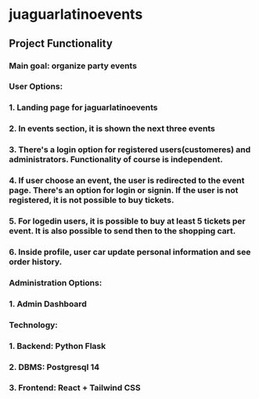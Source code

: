 # juaguarlatinoevents

## Project Functionality

### Main goal: organize party events
### User Options:
### 1. Landing page for jaguarlatinoevents
### 2. In events section, it is shown the next three events
### 3. There's a login option for registered users(customeres) and administrators. Functionality of course is independent.
### 4. If user choose an event, the user is redirected to the event page. There's an option for login or signin. If the user is not registered, it is not possible to buy tickets.
### 5. For logedin users, it is possible to buy at least 5 tickets per event. It is also possible to send then to the shopping cart.
### 6. Inside profile, user car update personal information and see order history.
### Administration Options:
### 1. Admin Dashboard
### Technology:
### 1. Backend: Python Flask
### 2. DBMS: Postgresql 14
### 3. Frontend: React + Tailwind CSS
